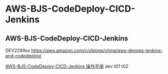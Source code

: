 # AWS-BJS-CodeDeploy-CICD-Jenkins
## AWS-BJS-CodeDeploy-CICD-Jenkins
DEV2299ss
https://aws.amazon.com/cn/blogs/china/aws-devops-jenkins-and-codedeploy/

[AWS-BJS-CodeDeploy-CICD-Jenkins 操作手册](AWS-BJS-CodeDeploy-CICD-Jenkins.md) 
dev t01 t02